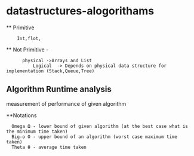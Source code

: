 # datastructures-alogorithams
  ** Primitive  
  
        Int,flot,
  ** Not Primitive - 
  
          physical ->Arrays and List
		      Logical  -> Depends on physical data structure for implementation (Stack,Queue,Tree)
## Algorithm Runtime analysis
  measurement of performance of given algorithm
  
  **Notations  
  
      Omega Ω - lower bound of given algorithm (at the best case what is the minimum time taken)
      Big-o O - upper bound of an algorithm (worst case maximum time taken)
      Theta θ - average time taken
	

